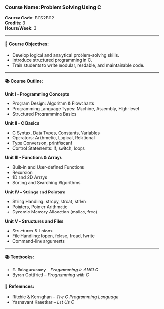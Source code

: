 ### Course Name: Problem Solving Using C  
**Course Code**: BCS2B02  
**Credits**: 3  
**Hours/Week**: 3  

---

#### 📘 Course Objectives:
- Develop logical and analytical problem-solving skills.
- Introduce structured programming in C.
- Train students to write modular, readable, and maintainable code.

---

#### 📚 Course Outline:

**Unit I – Programming Concepts**  
- Program Design: Algorithm & Flowcharts  
- Programming Language Types: Machine, Assembly, High-level  
- Structured Programming Basics  

**Unit II – C Basics**  
- C Syntax, Data Types, Constants, Variables  
- Operators: Arithmetic, Logical, Relational  
- Type Conversion, printf/scanf  
- Control Statements: if, switch, loops  

**Unit III – Functions & Arrays**  
- Built-in and User-defined Functions  
- Recursion  
- 1D and 2D Arrays  
- Sorting and Searching Algorithms  

**Unit IV – Strings and Pointers**  
- String Handling: strcpy, strcat, strlen  
- Pointers, Pointer Arithmetic  
- Dynamic Memory Allocation (malloc, free)  

**Unit V – Structures and Files**  
- Structures & Unions  
- File Handling: fopen, fclose, fread, fwrite  
- Command-line arguments  

---

#### 📚 Textbooks:
- E. Balagurusamy – *Programming in ANSI C*  
- Byron Gottfried – *Programming with C*

#### 📖 References:
- Ritchie & Kernighan – *The C Programming Language*  
- Yashavant Kanetkar – *Let Us C*

